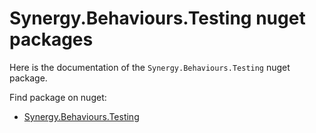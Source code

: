 # Synergy.Behaviours.Testing nuget packages

Here is the documentation of the `Synergy.Behaviours.Testing` nuget package.

Find package on nuget:
- [Synergy.Behaviours.Testing](https://www.nuget.org/packages/Synergy.Behaviours.Testing/)
